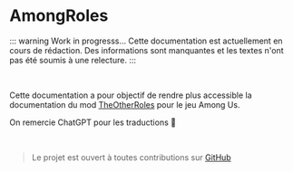 # AmongRoles

::: warning Work in progresss...
Cette documentation est actuellement en cours de rédaction. Des informations sont manquantes et les textes n'ont pas été soumis à une relecture.
:::

<br>

Cette documentation a pour objectif de rendre plus accessible la documentation du mod [TheOtherRoles](https://among-us.fandom.com/wiki/Mod:The_Other_Roles) pour le jeu Among Us.

On remercie ChatGPT pour les traductions 🙏

<br>

> Le projet est ouvert à toutes contributions sur [GitHub](https://github.com/Erpriex/AmongRoles)
